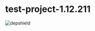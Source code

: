 # test-project-1.12.211

![depshield](https://depshield.sonatype.org/badges/depshield-prod/test-project-1.12.211/depshield.svg)
